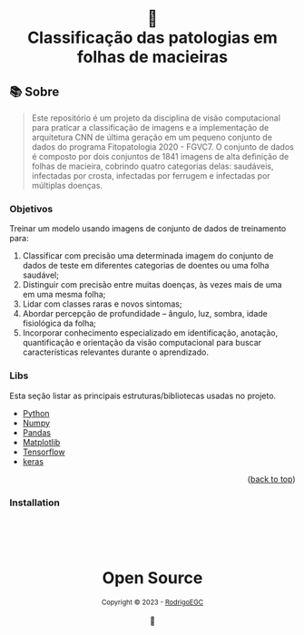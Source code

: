 <h1 align="center">
📄<br>Classificação das patologias em folhas de macieiras
</h1>

## 📚 Sobre

> Este repositório é um projeto da disciplina de visão computacional para praticar a classificação de imagens e a implementação de arquitetura CNN de última geração em um pequeno conjunto de dados do programa Fitopatologia 2020 - FGVC7. O conjunto de dados é composto por dois conjuntos de 1841 imagens de alta definição de folhas de macieira, cobrindo quatro categorias delas: saudáveis, infectadas por crosta, infectadas por ferrugem e infectadas por múltiplas doenças.


### Objetivos
Treinar um modelo usando imagens de conjunto de dados de treinamento para: 
1) Classificar com precisão uma determinada imagem do conjunto de dados de teste em diferentes categorias de doentes ou uma folha saudável; 
2) Distinguir com precisão entre muitas doenças, às vezes mais de uma em uma mesma folha; 
3) Lidar com classes raras e novos sintomas; 
4) Abordar percepção de profundidade – ângulo, luz, sombra, idade fisiológica da folha;
5) Incorporar conhecimento especializado em identificação, anotação, quantificação e orientação da visão computacional para buscar características relevantes durante o aprendizado.


### Libs

Esta seção listar as principais estruturas/bibliotecas usadas no projeto.

* [Python](https://www.python.org/)
* [Numpy](https://numpy.org/)
* [Pandas](https://pandas.pydata.org/)
* [Matplotlib](https://matplotlib.org/)
* [Tensorflow](https://www.tensorflow.org/?hl=pt-br)
* [keras](https://www.tensorflow.org/guide/keras?hl=pt-br)

<p align="right">(<a href="#readme-top">back to top</a>)</p>


### Installation

<div align="center">
  <br/>
  <br/>
  <br/>
    <div>
      <h1>Open Source</h1>
      <sub>Copyright © 2023 - <a href="https://github.com/RodrigoEGC">RodrigoEGC</sub></a>
    </div>
    <br/>
    🤘
</div>